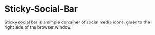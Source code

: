 Sticky-Social-Bar
=================

Sticky social bar is a simple container of social media icons, glued to the right side of the browser window. 
